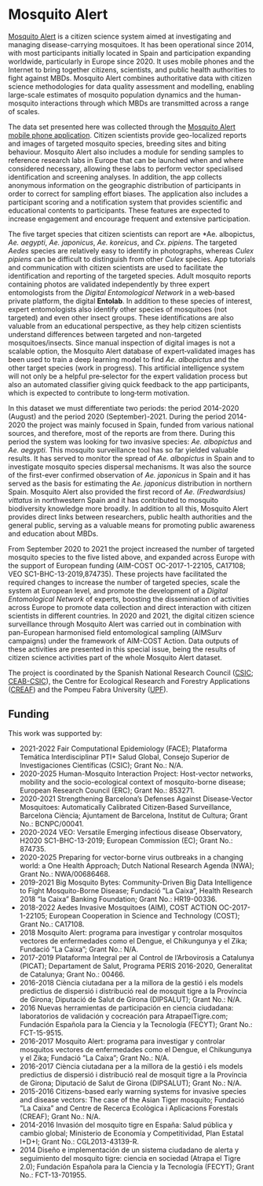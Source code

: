 # Mosquito Alert

[Mosquito Alert](http://www.mosquitoalert.com/) is a citizen science system aimed at investigating and managing disease-carrying mosquitoes. It has been operational since 2014, with most participants initially located in Spain and participation expanding worldwide, particularly in Europe since 2020. It uses mobile phones and the Internet to bring together citizens, scientists, and public health authorities to fight against MBDs. Mosquito Alert combines authoritative data with citizen science methodologies for data quality assessment and modelling, enabling large-scale estimates of mosquito population dynamics and the human-mosquito interactions through which MBDs are transmitted across a range of scales.

The data set presented here was collected through the [Mosquito Alert mobile phone application](http://www.mosquitoalert.com/en/project/envia-datos/). Citizen scientists provide geo-localized reports and images of targeted mosquito species, breeding sites and biting behaviour. Mosquito Alert also includes a module for sending samples to reference research labs in Europe that can be launched when and where considered necessary, allowing these labs to perform vector specialised identification and screening analyses. In addition, the app collects anonymous information on the geographic distribution of participants in order to correct for sampling effort biases. The application also includes a participant scoring and a notification system that provides scientific and educational contents to participants. These features are expected to increase engagement and encourage frequent and extensive participation.

The five target species that citizen scientists can report are *Ae. albopictus, *Ae. aegypti*, *Ae. japonicus*, *Ae. koreicus*, and *Cx. pipiens*. The targeted *Aedes* species are relatively easy to identify in photographs, whereas *Culex pipiens* can be difficult to distinguish from other *Culex* species. App tutorials and communication with citizen scientists are used to facilitate the identification and reporting of the targeted species. Adult mosquito reports containing photos are validated independently by three expert entomologists from the *Digital Entomological Network* in a web‐based private platform, the digital **Entolab**. In addition to these species of interest, expert entomologists also identify other species of mosquitoes (not targeted) and even other insect groups. These identifications are also valuable from an educational perspective, as they help citizen scientists understand differences between targeted and non-targeted mosquitoes/insects. Since manual inspection of digital images is not a scalable option, the Mosquito Alert database of expert‐validated images has been used to train a deep learning model to find *Ae. albopictus* and the other target species (work in progress). This artificial intelligence system will not only be a helpful pre‐selector for the expert validation process but also an automated classifier giving quick feedback to the app participants, which is expected to contribute to long‐term motivation.

In this dataset we must differentiate two periods: the period 2014-2020 (August) and the period 2020 (September)-2021. During the period 2014-2020 the project was mainly focused in Spain, funded from various national sources, and therefore, most of the reports are from there. During this period the system was looking for two invasive species: *Ae. albopictus* and *Ae. aegypti*. This mosquito surveillance tool has so far yielded valuable results. It has served to monitor the spread of *Ae. albopictus* in Spain and to investigate mosquito species dispersal mechanisms. It was also the source of the first-ever confirmed observation of *Ae. japonicus* in Spain and it has served as the basis for estimating the *Ae. japonicus* distribution in northern Spain. Mosquito Alert also provided the first record of *Ae. (Fredwardsius) vittatus* in northwestern Spain and it has contributed to mosquito biodiversity knowledge more broadly. In addition to all this, Mosquito Alert provides direct links between researchers, public health authorities and the general public, serving as a valuable means for promoting public awareness and education about MBDs.

From September 2020 to 2021 the project increased the number of targeted mosquito species to the five listed above, and expanded across Europe with the support of European funding (AIM-COST OC-2017-1-22105, CA17108; VEO SC1-BHC-13-2019,874735). These projects have facilitated the required changes to increase the number of targeted species, scale the system at European level, and promote the development of a *Digital Entomological Network* of experts, boosting the dissemination of activities across Europe to promote data collection and direct interaction with citizen scientists in different countries. In 2020 and 2021, the digital citizen science surveillance through Mosquito Alert was carried out in combination with pan-European harmonised  field entomological sampling (AIMSurv campaigns) under the framework of AIM-COST Action. Data outputs of these activities are presented in this special issue, being the results of citizen science activities part of the whole Mosquito Alert dataset.

The project is coordinated by the Spanish National Research Council ([CSIC](https://www.csic.es/es); [CEAB-CSIC](https://www.ceab.csic.es/)), the Centre for Ecological Research and Forestry Applications ([CREAF](https://www.creaf.cat/es)) and the Pompeu Fabra University ([UPF](https://www.upf.edu/es/)).

## Funding

This work was supported by:

* 2021-2022 Fair Computational Epidemiology (FACE); Plataforma Temática Interdisciplinar PTI+ Salud Global, Consejo Superior de Investigaciones Científicas (CSIC); Grant No.: N/A.
* 2020-2025 Human-Mosquito Interaction Project: Host-vector networks, mobility and the socio-ecological context of mosquito-borne disease; European Research Council (ERC); Grant No.: 853271.
* 2020-2021 Strengthening Barcelona’s Defenses Against Disease‐Vector Mosquitoes: Automatically Calibrated Citizen‐Based Surveillance, Barcelona Ciència; Ajuntament de Barcelona, Institut de Cultura; Grant No.: BCNPC/00041.
* 2020-2024 VEO: Versatile Emerging infectious disease Observatory, H2020 SC1-BHC-13-2019; European Commission (EC); Grant No.: 874735.
* 2020-2025 Preparing for vector-borne virus outbreaks in a changing world: a One Health Approach; Dutch National Research Agenda (NWA); Grant No.: NWA/00686468.
* 2019-2021 Big Mosquito Bytes: Community-Driven Big Data Intelligence to Fight Mosquito-Borne Disease; Fundació ”La Caixa”, Health Research 2018 “la Caixa” Banking Foundation; Grant No.: HR19-00336.
* 2018-2022 Aedes Invasive Mosquitoes (AIM), COST ACTION OC-2017-1-22105; European Cooperation in Science and Technology (COST); Grant No.: CA17108.
* 2018 Mosquito Alert: programa para investigar y controlar mosquitos vectores de enfermedades como el Dengue, el Chikungunya y el Zika; Fundació ”La Caixa”; Grant No.: N/A.
* 2017-2019 Plataforma Integral per al Control de l’Arbovirosis a Catalunya (PICAT); Departament de Salut, Programa PERIS 2016-2020, Generalitat de Catalunya; Grant No.: 00466.
* 2016-2018 Ciència ciutadana per a la millora de la gestió i els models predictius de dispersió i distribució real de mosquit tigre a la Província de Girona; Diputació de Salut de Girona (DIPSALUT); Grant No.: N/A.
* 2016 Nuevas herramientas de participación en ciencia ciudadana: laboratorios de validación y cocreación para AtrapaelTigre.com; Fundación Española para la Ciencia y la Tecnología (FECYT); Grant No.: FCT-15-9515.
* 2016-2017 Mosquito Alert: programa para investigar y controlar mosquitos vectores de enfermedades como el Dengue, el Chikungunya y el Zika; Fundació ”La Caixa”; Grant No.: N/A.
* 2016-2017 Ciència ciutadana per a la millora de la gestió i els models predictius de dispersió i distribució real de mosquit tigre a la Província de Girona; Diputació de Salut de Girona (DIPSALUT); Grant No.: N/A.
* 2015-2016 Citizens-based early warning systems for invasive species and disease vectors: The case of the Asian Tiger mosquito; Fundació ”La Caixa” and Centre de Recerca Ecològica i Aplicacions Forestals (CREAF); Grant No.: N/A.
* 2014-2016 Invasión del mosquito tigre en España: Salud pública y cambio global; Ministerio de Economía y Competitividad, Plan Estatal I+D+I; Grant No.: CGL2013-43139-R.
* 2014 Diseño e implementación de un sistema ciudadano de alerta y seguimiento del mosquito tigre: ciencia en sociedad (Atrapa el Tigre 2.0); Fundación Española para la Ciencia y la Tecnología (FECYT); Grant No.: FCT-13-701955.
